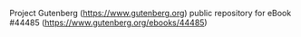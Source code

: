 Project Gutenberg (https://www.gutenberg.org) public repository for eBook #44485 (https://www.gutenberg.org/ebooks/44485)
